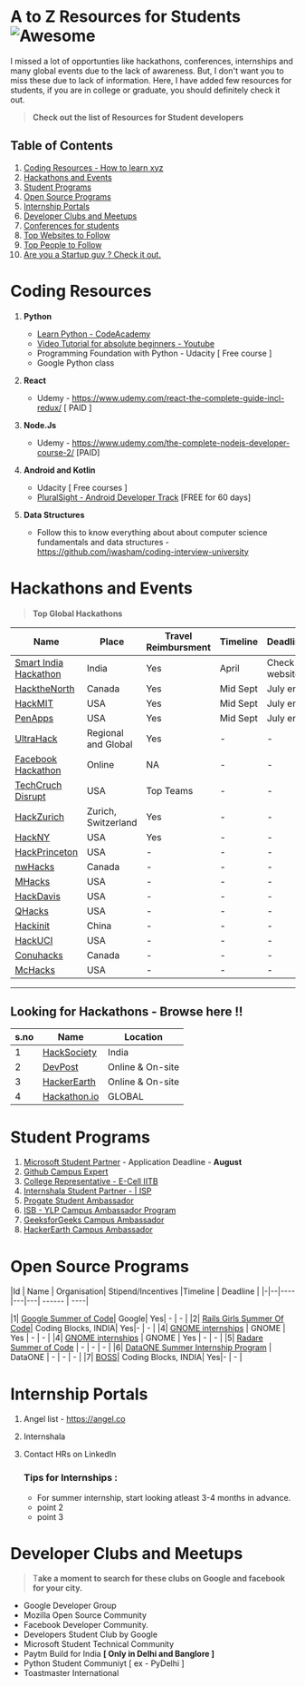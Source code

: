 

# A to Z Resources for Students ![Awesome](https://cdn.rawgit.com/sindresorhus/awesome/d7305f38d29fed78fa85652e3a63e154dd8e8829/media/badge.svg)

I missed a lot of opportunties like hackathons, conferences, internships and many global events due to the lack of awareness. But, I don't want you to miss these due to lack of information. Here, I have added few resources for students, if you are in college or graduate, you should definitely check it out.

>**Check out the list of Resources for Student developers**

## Table of Contents

1.  [Coding Resources - How to learn xyz ](#coding-resources)
2.  [ Hackathons and Events ](#hackathons-and-events)
3.  [ Student Programs ](#student-programs)
4.  [ Open Source Programs ](#open-source-programs)
5.  [ Internship Portals ](#internship-portals)
6.  [Developer Clubs and Meetups](#developer-clubs-and-meetups)
7.  [ Conferences for students ](#conference)
8.  [Top Websites to Follow](#website-to-follow)
9.  [Top People to Follow](#people-to-follow)
10. [Are you a Startup guy ? Check it out. ](#startup-guy)


# Coding Resources


1.  **Python**
    -  [Learn Python - CodeAcademy](https://www.codecademy.com/learn/learn-python)
    -  [Video Tutorial for absolute beginners - Youtube](#http://bit.ly/2NkrsKh)
    -  Programming Foundation with Python - Udacity [ Free course ] 
    - Google Python class
       
2.  **React**
    - Udemy - https://www.udemy.com/react-the-complete-guide-incl-redux/ [ PAID ] 
    
    
3.  **Node.Js**
    -  Udemy - https://www.udemy.com/the-complete-nodejs-developer-course-2/ [PAID]
   

4.  **Android and Kotlin**
    - Udacity [ Free courses ]
    -  [PluralSight - Android Developer Track](#http://pluralsight.com/) [FREE for 60 days] 
  
  
5.  **Data Structures**
    - Follow this to know everything about about computer science fundamentals and data structures - https://github.com/jwasham/coding-interview-university


# **Hackathons and Events**

> **Top Global Hackathons**
          
| Name | Place| Travel Reimbursment |Timeline | Deadline |
| ------ |---|---| ------ | ----|
| [Smart India Hackathon](https://innovate.mygov.in/sih2018/)| India| Yes| April |Check website | 
| [HacktheNorth](http://pennapps.com/)| Canada| Yes|Mid Sept | July end | 
| [HackMIT](https://hackmit.org/)   | USA | Yes|Mid Sept | July end | 
| [PenApps](http://pennapps.com/)|USA   | Yes| Mid Sept | July end | 
| [UltraHack](https://ultrahack.org/)|Regional and Global | Yes| - |  - |  
| [Facebook Hackathon](https://devcommunitychallenge.devpost.com/) | Online | NA | - | - | 
| [TechCruch Disrupt](https://techcrunch.com/event-type/disrupt/) | USA | Top Teams | - |  - |
| [HackZurich](http://www.hackzurich.com/) | Zurich, Switzerland | Yes | - | - | 
| [HackNY](http://hackny.org/hackathon/) | USA | Yes | - | - |
| [HackPrinceton](https://www.hackprinceton.com/)|USA | - | - |  - | 
| [nwHacks](https://www.nwhacks.io/)| Canada | - | - |  - | 
| [MHacks](http://www.mhacks.org/) |USA | - |  - | - | 
| [HackDavis](http://hackdavis.io/)|USA | - |  - |   - |
| [QHacks](http://qhacks.io/) | USA | - | - |  - |
| [Hackinit](https://hackinit.org/) | China | - | - |  - |
| [HackUCI](https://www.hackuci.com/) | USA | - | - |  - |
| [Conuhacks](http://www.conuhacks.io/) | Canada | - | - |  - |
| [McHacks](http://mchacks.io/) | USA| - | - |  - |
----------------------
## Looking for Hackathons -  Browse here !!

|s.no| Name  | Location |
|---| ------ |---| 
|1| [HackSociety](https://hacksociety.tech/attend/)| India| INDIA | 
|2| [DevPost](#https://devpost.com/hackathons) | Online & On-site |
|3| [HackerEarth](#https://hackerearth.com/) | Online & On-site | 
|4| [Hackathon.io](#http://www.hackathon.io/events) | GLOBAL |  



# Student Programs
1. [Microsoft Student Partner](#https://studentpartners.microsoft.coem/en-us) - Application Deadline - **August**
2. [Github Campus Expert](#https://githubcampus.expert/)
3. [College Representative  - E-Cell IITB](https://www.ecell.in/cr/)
4. [Internshala Student Partner  -   | ISP](https://internshala.com/)
5. [Progate Student Ambassador](#http://progate.com/)
6. [ISB - YLP Campus Ambassador Program ](http://www.isb.edu/ylp/CAP)
7. [GeeksforGeeks Campus Ambassador](#)
8. [ HackerEarth Campus Ambassador](#)

# Open Source Programs

|Id | Name | Organisation| Stipend/Incentives |Timeline | Deadline |
|-|--|---- |---|---| ------ | ----|

|1| [Google Summer of Code](https://innovate.mygov.in/sih2018/)| Google| Yes| - | - | 
|2| [Rails Girls Summer Of Code](https://railsgirlssummerofcode.org/)| Coding Blocks, INDIA| Yes|- | - | 
|4| [GNOME internships](https://wiki.gnome.org/Internships) | GNOME | Yes | - | - |
|4| [GNOME internships](https://wiki.gnome.org/Internships) | GNOME | Yes | - | - |
|5| [Radare Summer of Code](https://rada.re/rsoc) | - | -  | -  | 
|6| [DataONE Summer Internship Program](https://www.dataone.org/internships) | DataONE | -  | -  | - |
|7| [BOSS](http://pennapps.com/)| Coding Blocks, INDIA| Yes|- | - | 


# Internship Portals 
1. Angel list - https://angel.co
2. Internshala 
3. Contact HRs on LinkedIn 

    ### Tips for Internships : 
     - For summer internship, start looking atleast 3-4 months in advance.
     - point 2
     - point 3
  
# Developer Clubs and Meetups

> T**ake a moment to search for these clubs on Google and facebook for your city.**

-  Google Developer Group 
-  Mozilla Open Source Community
-  Facebook Developer Community.
-  Developers Student Club by Google
- Microsoft Student Technical Community 
- Paytm Build for India **[ Only in Delhi and Banglore ]**
- Python Student Communiyt [ ex  -  PyDelhi ] 
- Toastmaster International


